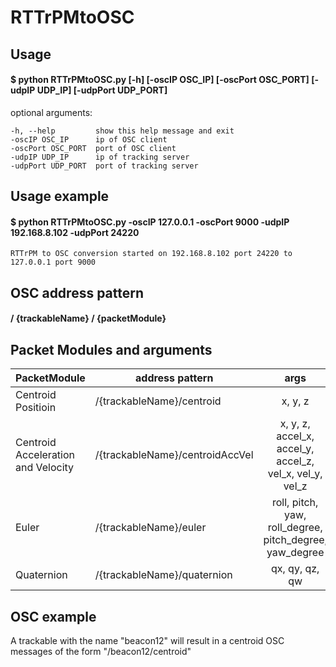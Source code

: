 # RTTrPMtoOSC

## Usage 

#### $ python RTTrPMtoOSC.py [-h] [-oscIP OSC_IP] [-oscPort OSC_PORT] [-udpIP UDP_IP] [-udpPort UDP_PORT]

optional arguments:

    -h, --help         show this help message and exit
    -oscIP OSC_IP      ip of OSC client
    -oscPort OSC_PORT  port of OSC client
    -udpIP UDP_IP      ip of tracking server
    -udpPort UDP_PORT  port of tracking server

## Usage example

#### $ python RTTrPMtoOSC.py -oscIP 127.0.0.1 -oscPort 9000 -udpIP 192.168.8.102 -udpPort 24220
```
RTTrPM to OSC conversion started on 192.168.8.102 port 24220 to 127.0.0.1 port 9000
```




## OSC address pattern

#### / {trackableName} / {packetModule}

## Packet Modules and arguments

|PacketModule| address pattern               | args           |
|------| -------------------- |:-------------:| 
|Centroid Positioin|/{trackableName}/centroid       | x, y, z     | 
|Centroid Acceleration and Velocity|/{trackableName}/centroidAccVel | x, y, z, accel_x, accel_y, accel_z, vel_x, vel_y, vel_z     |
|Euler|/{trackableName}/euler | roll, pitch, yaw, roll_degree, pitch_degree, yaw_degree    |
|Quaternion |/{trackableName}/quaternion     | qx, qy, qz, qw |

## OSC example
A trackable with the name "beacon12" will result in a centroid OSC messages of the form "/beacon12/centroid"

